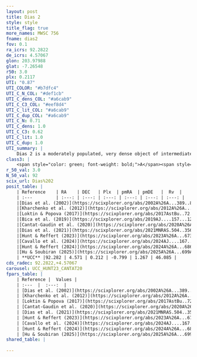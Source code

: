 ```yaml
---
layout: post
title: Dias 2
style: style
title_flag: true
more_names: MWSC 756
fname: dias2
fov: 0.1
ra_icrs: 92.2822
de_icrs: 4.57067
glon: 203.97988
glat: -7.26548
r50: 3.0
plx: 0.2117
UTI: "0.87"
UTI_COLOR: "#b7dfc4"
UTI_C_N_COL: "#def1cb"
UTI_C_dens_COL: "#a6cab9"
UTI_C_C3_COL: "#eef8d4"
UTI_C_lit_COL: "#a6cab9"
UTI_C_dup_COL: "#a6cab9"
UTI_C_N: 0.71
UTI_C_dens: 1.0
UTI_C_C3: 0.62
UTI_C_lit: 1.0
UTI_C_dup: 1.0
UTI_summary: |
    Dias 2 is a moderately populated, very dense object of intermediate C3 quality. It is very well-studied in the literature.
class3: |
    <span style="color: green; font-weight: bold;">A</span><span style="color: red; font-weight: bold;">C</span>
r_50_val: 3.0
N_50_val: 92
scix_url: Dias%202
posit_table: |
    | Reference    | RA    | DEC   | Plx  | pmRA  | pmDE   |  Rv  |
    | :---         | :---: | :---: | :---: | :---: | :---: | :---: |
    |[Dias et al. (2002)](https://scixplorer.org/abs/2002A%26A...389..871D) | 92.296 | 4.593 | -- | -0.68 | -4.25 | -- |
    |[Kharchenko et al. (2012)](https://scixplorer.org/abs/2012A%26A...543A.156K) | 92.28 | 4.585 | -- | -0.87 | 0.7 | -- |
    |[Loktin & Popova (2017)](https://scixplorer.org/abs/2017AstBu..72..257L) | 92.295 | 4.594 | -- | -0.411 | -0.263 | -- |
    |[Bica et al. (2019)](https://scixplorer.org/abs/2019AJ....157...12B) | 92.294 | 4.588 | -- | -- | -- | -- |
    |[Cantat-Gaudin et al. (2020)](https://scixplorer.org/abs/2020A%26A...640A...1C) | 92.291 | 4.573 | 0.21 | -0.772 | 1.24 | -- |
    |[Dias et al. (2021)](https://scixplorer.org/abs/2021MNRAS.504..356D) | 92.294 | 4.585 | 0.226 | -0.75 | 1.223 | -- |
    |[Hunt & Reffert (2023)](https://scixplorer.org/abs/2023A%26A...673A.114H) | 92.289 | 4.571 | 0.224 | -0.804 | 1.284 | 46.064 |
    |[Cavallo et al. (2024)](https://scixplorer.org/abs/2024AJ....167...12C) | 92.284 | 4.573 | 0.224 | -- | -- | -- |
    |[Hunt & Reffert (2024)](https://scixplorer.org/abs/2024A%26A...686A..42H) | 92.289 | 4.571 | 0.224 | -0.804 | 1.284 | 46.064 |
    |[Hu & Soubiran (2025)](https://scixplorer.org/abs/2025A%26A...699A.246H) | 92.284 | 4.573 | -- | -- | -- | -- |
    | **UCC** |92.282 | 4.571 | 0.212 | -0.799 | 1.267 | 46.085 | 
cds_radec: 92.2822,+4.57067
carousel: UCC_HUNT23_CANTAT20
fpars_table: |
    | Reference |  Values |
    | :---  |  :---:  |
    | [Dias et al. (2002)](https://scixplorer.org/abs/2002A%26A...389..871D) | `E(B-V)=0.61, Dist=2835.0, Age=8.9` |
    | [Kharchenko et al. (2012)](https://scixplorer.org/abs/2012A%26A...543A.156K) | `e_bv=0.416, distance=2973, log_age=9.27` |
    | [Loktin & Popova (2017)](https://scixplorer.org/abs/2017AstBu..72..257L) | `E(B-V)=0.226, Dmod=12.818, logt=8.4` |
    | [Cantat-Gaudin et al. (2020)](https://scixplorer.org/abs/2020A%26A...640A...1C) | `AVNN=0.47, DMNN=13.02, AgeNN=9.24` |
    | [Dias et al. (2021)](https://scixplorer.org/abs/2021MNRAS.504..356D) | `Av=1.026, Dist=4030, logage=9.107, [Fe/H]=-0.242` |
    | [Hunt & Reffert (2023)](https://scixplorer.org/abs/2023A%26A...673A.114H) | `AV50=0.341, diffAV50=0.897, MOD50=13.191, logAge50=9.213` |
    | [Cavallo et al. (2024)](https://scixplorer.org/abs/2024AJ....167...12C) | `AV50=1.72, dMod50=12.8, logAge50=8.76, [Fe/H]50=-0.99` |
    | [Hunt & Reffert (2024)](https://scixplorer.org/abs/2024A%26A...686A..42H) | `MassJ=333.464` |
    | [Hu & Soubiran (2025)](https://scixplorer.org/abs/2025A%26A...699A.246H) | `MA22=-0.31, MA23f=-0.47, MK24=-0.39, MF24=-0.34` |
shared_table: |
    
---
```

